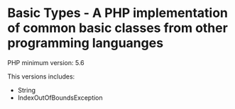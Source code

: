 # Basic Types - A PHP implementation of common basic classes from other programming languanges

PHP minimum version: 5.6

This versions includes:
  - String
  - IndexOutOfBoundsException